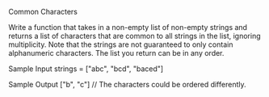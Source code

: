Common Characters

Write a function that takes in a non-empty list of non-empty strings 
and returns a list of characters that are common to all strings 
in the list, ignoring multiplicity.
Note that the strings are not guaranteed to only contain alphanumeric 
characters. The list you return can be in any order.

Sample Input
strings = ["abc", "bcd", "baced"]

Sample Output
["b", "c"] // The characters could be ordered differently.
